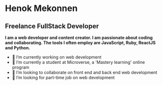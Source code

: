<h1> Henok Mekonnen </h1>
<h2>Freelance FullStack Developer</h2> 

<b>I am a web developer and content creator. I am passionate about coding and collaborating. The tools I often employ are JavaScript, Ruby, ReactJS and Python.</b>
- 🔭 I’m currently working on web development 
- 🔭 I’m currently a student at Microverse, a 'Mastery learning' online program 
- 👯 I’m looking to collaborate on front end and back end web development 
- 🤔 I’m looking for part-time job on web development 

